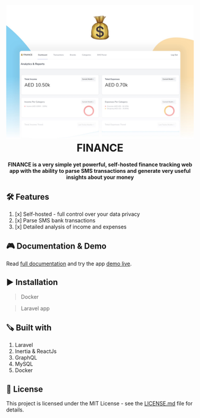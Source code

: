 <h1 align="center"><img src="./public/images/finance.jpg" /><br/>FINANCE</h1>

<p align="center">
  <b>FINANCE is a very simple yet powerful, self-hosted finance tracking web app with the ability to parse SMS transactions and generate very useful insights about your money</b>
</p>

## 🛠 Features

1. [x] Self-hosted - full control over your data privacy 
2. [x] Parse SMS bank transactions
3. [x] Detailed analysis of income and expenses 

## 🎮 Documentation & Demo

Read [full documentation](https://finance-demo.saleem.dev/docs) and try the app [demo live](https://finance-demo.saleem.dev/).

## ▶️ Installation 

> Docker


> Laravel app


## 🪚 Built with

1. Laravel
2. Inertia & ReactJs
3. GraphQL
4. MySQL
5. Docker

## 🔖 License

This project is licensed under the MIT License - see the [LICENSE.md](https://github.com/saleem-hadad/finance/blob/main/LICENSE) file for details.
